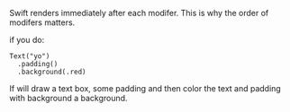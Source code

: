 Swift renders immediately after each modifer.  This is why the order of modifers matters.

if you do:

```
Text("yo")
  .padding()
  .background(.red)
```

If will draw a text box, some padding and then color the text and padding with background a background.
